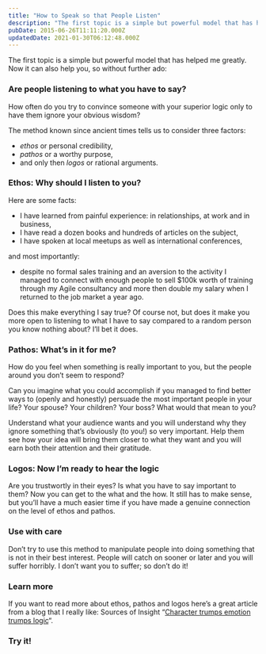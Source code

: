 ```yaml
---
title: "How to Speak so that People Listen"
description: "The first topic is a simple but powerful model that has helped me greatly. Now it can also help you, so without further ado: Are people listening to what you have to say? How often do you try to co..."
pubDate: 2015-06-26T11:11:20.000Z
updatedDate: 2021-01-30T06:12:48.000Z
---
```

The first topic is a simple but powerful model that has helped
me greatly. Now it can also help you, so without further ado:

### Are people listening to what you have to say?

How often do you try to convince someone with your superior
logic only to have them ignore your obvious wisdom?

The method known since ancient times tells us to consider three
factors:

* *ethos* or personal credibility,
* *pathos* or a worthy purpose,
* and only then *logos* or rational arguments.

### Ethos: Why should I listen to you?

Here are some facts:

* I have learned from painful experience: in relationships, at
  work and in business,
* I have read a dozen books and hundreds of articles on the
  subject,
* I have spoken at local meetups as well as international
  conferences,

and most importantly:

* despite no formal sales training and an aversion to the
  activity I managed to connect with enough people to sell
  $100k worth of training through my Agile consultancy and more
  then double my salary when I returned to the job market a year
  ago.

Does this make everything I say true? Of course not, but does it
make you more open to listening to what I have to say compared
to a random person you know nothing about? I’ll bet it
does.

### Pathos: What’s in it for me?

How do you feel when something is really important to you, but
the people around you don’t seem to respond?

Can you imagine what you could accomplish if you managed to find
better ways to (openly and honestly) persuade the most important
people in your life? Your spouse? Your children? Your boss? What
would that mean to you?

Understand what your audience wants and you will understand why
they ignore something that’s obviously (to you!) so very
important. Help them see how your idea will bring them closer to
what they want and you will earn both their attention and their
gratitude.

### Logos: Now I’m ready to hear the logic

Are you trustwortly in their eyes? Is what you have to say
important to them? Now you can get to the what and the how. It
still has to make sense, but you’ll have a much easier
time if you have made a genuine connection on the level of ethos
and pathos.

### Use with care

Don’t try to use this method to manipulate people into
doing something that is not in their best interest. People will
catch on sooner or later and you will suffer horribly. I
don’t want you to suffer; so don’t do it!

### Learn more

If you want to read more about ethos, pathos and logos
here’s a great article from a blog that I really like:
Sources of Insight “[Character trumps emotion trumps logic](http://sourcesofinsight.com/character-trumps-emotion-trumps-logic/?ref=localhost)“.

### Try it!